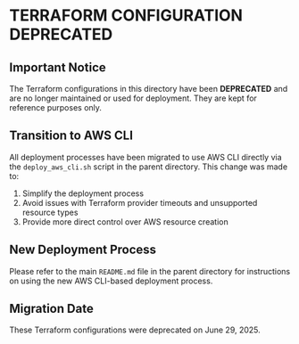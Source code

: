 # TERRAFORM CONFIGURATION DEPRECATED

## Important Notice

The Terraform configurations in this directory have been **DEPRECATED** and are no longer maintained or used for deployment. They are kept for reference purposes only.

## Transition to AWS CLI

All deployment processes have been migrated to use AWS CLI directly via the `deploy_aws_cli.sh` script in the parent directory. This change was made to:

1. Simplify the deployment process
2. Avoid issues with Terraform provider timeouts and unsupported resource types
3. Provide more direct control over AWS resource creation

## New Deployment Process

Please refer to the main `README.md` file in the parent directory for instructions on using the new AWS CLI-based deployment process.

## Migration Date

These Terraform configurations were deprecated on June 29, 2025.
